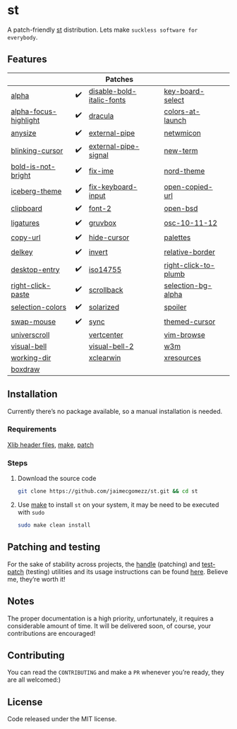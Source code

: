 # st
A patch-friendly [st](https://st.suckless.org/) distribution. Lets make `suckless software for everybody`.



## Features

|                                                              |      | Patches                                                      |      |                                                              |      |
| ------------------------------------------------------------ | ---- | ------------------------------------------------------------ | ---- | ------------------------------------------------------------ | ---- |
| [alpha](https://st.suckless.org/patches/alpha/)              | ✔️    | [disable-bold-italic-fonts](https://st.suckless.org/patches/disable_bold_italic_fonts/) |      | [key-board-select](https://st.suckless.org/patches/keyboard_select/) |      |
| [alpha-focus-highlight](https://st.suckless.org/patches/alpha_focus_highlight/) | ✔️    | [dracula](https://st.suckless.org/patches/dracula/)          |      | [colors-at-launch](https://st.suckless.org/patches/colors_at_launch/) |      |
| [anysize](https://st.suckless.org/patches/anysize/)          | ✔️    | [external-pipe](https://st.suckless.org/patches/externalpipe/) |      | [netwmicon](https://st.suckless.org/patches/netwmicon/)      |      |
| [blinking-cursor](https://st.suckless.org/patches/blinking_cursor/) | ✔️    | [external-pipe-signal](https://st.suckless.org/patches/externalpipe-signal/) |      | [new-term](https://st.suckless.org/patches/newterm/)         |      |
| [bold-is-not-bright](https://st.suckless.org/patches/bold-is-not-bright/) | ✔️    | [fix-ime](https://st.suckless.org/patches/fix_ime/)          |      | [nord-theme](https://st.suckless.org/patches/nordtheme/)     |      |
| [iceberg-theme](https://notabug.org/vejetaryenvampir/st-iceberg) | ✔️    | [fix-keyboard-input](https://st.suckless.org/patches/fix_keyboard_input/) |      | [open-copied-url](https://st.suckless.org/patches/open_copied_url/) |      |
| [clipboard](https://st.suckless.org/patches/clipboard/)      | ✔️    | [font-2](https://st.suckless.org/patches/font2/)             |      | [open-bsd](https://st.suckless.org/patches/openbsd/)         |      |
| [ligatures](https://st.suckless.org/patches/ligatures/)      | ✔️    | [gruvbox](https://st.suckless.org/patches/gruvbox/)          |      | [osc-10-11-12](https://st.suckless.org/patches/osc_10_11_12/) |      |
| [copy-url](https://st.suckless.org/patches/copyurl/)         | ✔️    | [hide-cursor](https://st.suckless.org/patches/hidecursor/)   |      | [palettes](https://st.suckless.org/patches/palettes/)        |      |
| [delkey](https://st.suckless.org/patches/delkey/)            | ✔️    | [invert](https://st.suckless.org/patches/invert/)            |      | [relative-border](https://st.suckless.org/patches/relativeborder/) |      |
| [desktop-entry](https://st.suckless.org/patches/desktopentry/) | ✔️    | [iso14755](https://st.suckless.org/patches/iso14755/)        |      | [right-click-to-plumb](https://st.suckless.org/patches/right_click_to_plumb/) |      |
| [right-click-paste](https://st.suckless.org/patches/rightclickpaste/) | ✔️    | [scrollback](https://st.suckless.org/patches/scrollback/)    |      | [selection-bg-alpha](https://st.suckless.org/patches/selectionbg-alpha/) |      |
| [selection-colors](https://st.suckless.org/patches/selectioncolors/) | ✔️    | [solarized](https://st.suckless.org/patches/solarized/)      |      | [spoiler](https://st.suckless.org/patches/spoiler/)          |      |
| [swap-mouse](https://st.suckless.org/patches/swapmouse/)     | ✔️    | [sync](https://st.suckless.org/patches/sync/)                |      | [themed-cursor](https://st.suckless.org/patches/themed_cursor/) |      |
| [universcroll](https://st.suckless.org/patches/universcroll/) |      | [vertcenter](https://st.suckless.org/patches/vertcenter/)    |      | [vim-browse](https://st.suckless.org/patches/vim_browse/)    |      |
| [visual-bell](https://st.suckless.org/patches/visualbell/)   |      | [visual-bell-2](https://st.suckless.org/patches/visualbell2/) |      | [w3m](https://st.suckless.org/patches/w3m/)                  |      |
| [working-dir](https://st.suckless.org/patches/workingdir/)   |      | [xclearwin](https://st.suckless.org/patches/xclearwin/)      |      | [xresources](https://st.suckless.org/patches/xresources/)    |      |
| [boxdraw](https://st.suckless.org/patches/boxdraw/)          |      |                                                              |      |                                                              |      |



## Installation

Currently there’s no package available, so a manual installation is needed.

### Requirements

[Xlib header files](https://tronche.com/gui/x/xlib/introduction/header.html), [make](https://www.gnu.org/software/make/), [patch](https://man7.org/linux/man-pages/man1/patch.1.html)

### Steps


1. Download the source code

   ```sh
   git clone https://github.com/jaimecgomezz/st.git && cd st
   ```

2. Use [make](https://www.gnu.org/software/make/) to install `st` on your system, it may be need to be executed with `sudo`

   ```sh
   sudo make clean install
   ```



## Patching and testing

For the sake of stability across projects, the [handle](https://github.com/jaimecgomezz/suckless-patchers/blob/master/handle) (patching) and [test-patch](https://github.com/jaimecgomezz/suckless-patchers/blob/master/test-patch) (testing) utilities and its usage instructions can be found [here](https://github.com/jaimecgomezz/suckless-patchers). Believe me, they’re worth it!



## Notes

The proper documentation is a high priority, unfortunately, it requires a considerable amount of time. It will be delivered soon, of course, your contributions are encouraged!




## Contributing

You can read the `CONTRIBUTING` and make a `PR` whenever you’re ready, they are all welcomed:)



## License

 Code released under the MIT license.
